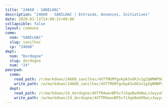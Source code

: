 ```yaml
---
title: "24660 - SANILHAC"
description: "24660 - SANILHAC | Entraide, Annonces, Initiatives"
date: 2020-01-11T14:09:21+09:00
collapsible: false
layout: commune
comm:
  nom: "SANILHAC"
  slug: sanilhac
  cp: "24660"
dept:
  nom: "Dordogne"
  slug: dordogne
  num: "24"
peerpad:
  comm:
    read_path: /r/markdown/24660_sanilhac/4XTTMGMfgokpA3v6RJv1gZqNMWP9L4RkcEYBs7So6M8nydM3M
    write_path: /w/markdown/24660_sanilhac/4XTTMGMfgokpA3v6RJv1gZqNMWP9L4RkcEYBs7So6M8nydM3M-K3TgUf3dmU6eTqkz9YXPV1RUmUMVhERSzNXbreACQYnGavC2yTdv4iGf8YTLtbGexd5UGquSP1vDy44uMj3HXcCFx296dWTBSAu6bCwSTVL98Zw5j3U5uCAxucrwzWAb3H84vCTH
  dept:
    read_path: /r/markdown/24_dordogne/4XTTM4wenBP5v7iXqeBwXH9wLvJwyyuNKzLxRyGzSZXmCuzgg
    write_path: /w/markdown/24_dordogne/4XTTM4wenBP5v7iXqeBwXH9wLvJwyyuNKzLxRyGzSZXmCuzgg-K3TgUusQQUSAmJPXozCTSBeqjqksxkVWGVxtHwEFrs5RuocQr8weKG2oQg7MVeg2F9Hhv7ggtBiBU8D9pdXEPa9M67VU3BzgAG9BCtQw3VY3Xcxk2YSegk3iUXMkpicGxxJr7mWp
---
```



